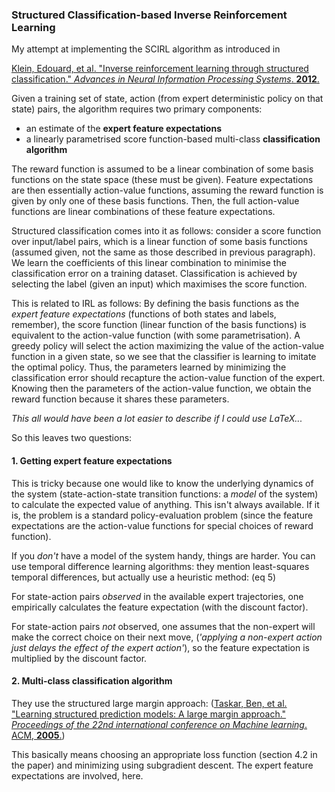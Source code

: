 ### Structured Classification-based Inverse Reinforcement Learning
My attempt at implementing the SCIRL algorithm as introduced in  

[Klein, Edouard, et al. "Inverse reinforcement learning through structured
classification." *Advances in Neural Information Processing Systems*. **2012**.](http://papers.nips.cc/paper/4551-inverse)

Given a training set of state, action (from expert deterministic policy on that
state) pairs, the algorithm requires two primary components:
- an estimate of the **expert feature expectations**
- a linearly parametrised score function-based multi-class **classification
  algorithm**

The reward function is assumed to be a linear combination of some basis 
functions on the state space (these must be given). Feature expectations are 
then essentially action-value functions, assuming the reward function is given
by only one of these basis functions. Then, the full action-value functions are
linear combinations of these feature expectations.

Structured classification comes into it as follows: consider a score function
over input/label pairs, which is a linear function of some basis functions
(assumed given, not the same as those described in previous paragraph). We 
learn the coefficients of this linear combination to minimise the 
classification error on a training dataset. Classification is achieved by 
selecting the label (given an input) which maximises the score function.

This is related to IRL as follows: By defining the basis functions as the 
*expert feature expectations* (functions of both states and labels, remember),
the score function (linear function of the basis functions) is equivalent to
the action-value function (with some parametrisation). A greedy policy will 
select the action maximizing the value of the action-value function in a given
state, so we see that the classifier is learning to imitate the optimal policy.
Thus, the parameters learned by minimizing the classification error should
recapture the action-value function of the expert. Knowing then the parameters
of the action-value function, we obtain the reward function because it shares
these parameters.

*This all would have been a lot easier to describe if I could use LaTeX...*

So this leaves two questions:

#### 1. Getting expert feature expectations

This is tricky because one would like to know the underlying dynamics of the
system (state-action-state transition functions: a *model* of the system) to
calculate the expected value of anything. This isn\'t always available. If it
is, the problem is a standard policy-evaluation problem (since the feature
expectations are the action-value functions for special choices of reward
function).

If you *don\'t* have a model of the system handy, things are harder. You can use
temporal difference learning algorithms: they mention least-squares temporal 
differences, but actually use a heuristic method: (eq 5)

For state-action pairs *observed* in the available expert trajectories, one
empirically calculates the feature expectation (with the discount factor).

For state-action pairs *not* observed, one assumes that the non-expert will
make the correct choice on their next move, (*\'applying a non-expert action
just delays the effect of the expert action\'*), so the feature expectation is
multiplied by the discount factor.

#### 2. Multi-class classification algorithm

They use the structured large margin approach: ([Taskar, Ben, et al. "Learning
structured prediction models: A large margin approach." *Proceedings of the 22nd
international conference on Machine learning*. ACM,
**2005**.](https://dl.acm.org/citation.cfm?id=1102464))

This basically means choosing an appropriate loss function (section 4.2 in the
paper) and minimizing using subgradient descent. The expert feature
expectations are involved, here.
